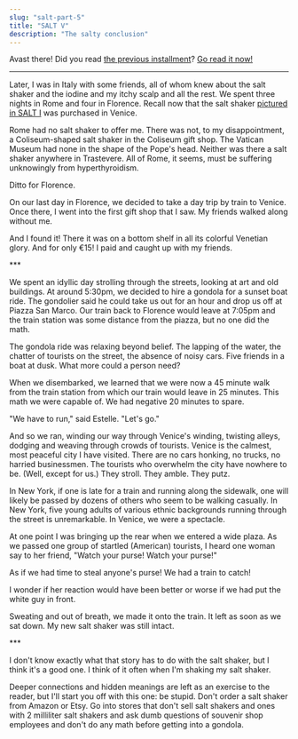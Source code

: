 ```yaml
---
slug: "salt-part-5"
title: "SALT V"
description: "The salty conclusion"
---
```


Avast there! Did you read [the previous installment](/salt-part-4)? [Go read it now!](/salt-part-4)

---

Later, I was in Italy with some friends, all of whom knew about the
salt shaker and the iodine and my itchy scalp and all the rest. We spent
three nights in Rome and four in Florence. Recall
now that the salt shaker [pictured in SALT I](/salt-part-1) was purchased
in Venice.

Rome had no salt shaker to offer me. There was not, to my disappointment,
a Coliseum-shaped salt shaker in the Coliseum gift shop. The Vatican Museum
had none in the shape of the Pope's head. Neither was there a salt shaker anywhere in
Trastevere. All of Rome, it seems, must be suffering unknowingly from
hyperthyroidism.

Ditto for Florence.

On our last day in Florence, we decided to take a day trip by train to Venice.
Once there, I went into the first gift shop that I saw. My friends walked along
without me.

And I found it! There it was on a bottom shelf in all its colorful Venetian glory. And for only €15!
I paid and caught up with my friends.

\*\*\*

We spent an idyllic day strolling through the streets, looking at art and old buildings. At around 5:30pm, we decided to hire a gondola for a sunset boat ride. The gondolier said he could take us out for an hour and drop us off at Piazza San Marco. Our train back to Florence would leave at 7:05pm and the train station was some distance from the piazza, but no one did the math.

The gondola ride was relaxing beyond belief. The lapping of the water, the chatter of tourists on the street, the absence of noisy cars. Five friends in a boat at dusk. What more could a person need?

When we disembarked, we learned that we were now a 45 minute walk from the train station from which our train would leave in 25 minutes. This math we were capable of. We had negative 20 minutes to spare.

"We have to run," said Estelle. "Let's go."

And so we ran, winding our way through Venice's winding, twisting alleys,
dodging and weaving through crowds of tourists. Venice is the calmest, most
peaceful city I have visited. There are no cars honking, no trucks, no harried
businessmen. The tourists who overwhelm the city have nowhere to be. (Well, except for
us.) They stroll. They amble. They putz.

In New York, if one is late for a train and running along the sidewalk, one will
likely be passed by dozens of others who seem to be walking casually. In New York,
five young adults of various ethnic backgrounds running through the street is
unremarkable. In Venice, we were a spectacle.

At one point I was bringing up the rear when we entered a wide plaza. As we passed
one group of startled (American) tourists, I heard one woman say to her friend, "Watch
your purse! Watch your purse!"

As if we had time to steal anyone's purse! We had a train to catch!

I wonder if her reaction would have been better or worse if we had put the white guy in front.

Sweating and out of breath, we made it onto the train. It left as soon as we sat down.
My new salt shaker was still intact.

\*\*\*

I don't know exactly what that story has to do with the salt shaker, but I think
it's a good one. I think of it often when I'm shaking my salt shaker.

Deeper connections and hidden meanings are left as an exercise to the reader, but
I'll start you off with this one: be stupid. Don't order a salt shaker from Amazon
or Etsy. Go into stores that don't sell salt shakers and ones with 2 milliliter salt
shakers and ask dumb questions of souvenir shop employees and don't do any math before
getting into a gondola.
